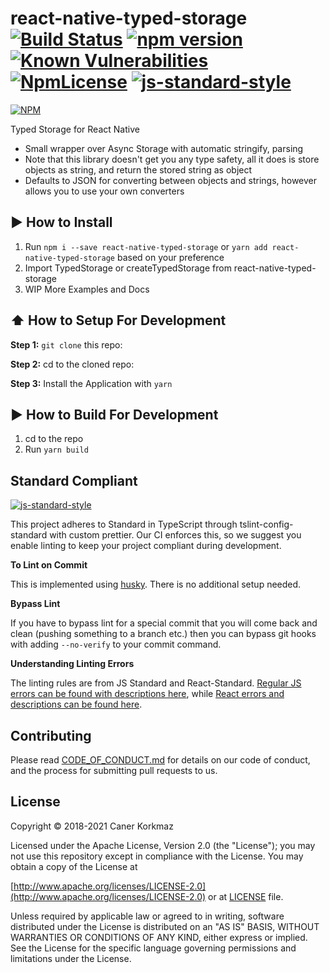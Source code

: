 # react-native-typed-storage [![Build Status](https://travis-ci.org/Kausta/react-native-typed-storage.svg?branch=master)](https://travis-ci.org/Kausta/react-native-typed-storage) [![npm version](https://badge.fury.io/js/react-native-typed-storage.svg)](https://badge.fury.io/js/react-native-typed-storage) [![Known Vulnerabilities](https://snyk.io/test/github/Kausta/react-native-typed-storage/badge.svg?targetFile=package.json)](https://snyk.io/test/github/Kausta/react-native-typed-storage?targetFile=package.json) [![NpmLicense](https://img.shields.io/npm/l/react-native-typed-storage.svg)](./LICENSE) [![js-standard-style](https://img.shields.io/badge/code%20style-standard-brightgreen.svg)](http://standardjs.com)
 
 [![NPM](https://nodei.co/npm/react-native-typed-storage.png)](https://nodei.co/npm/react-native-typed-storage/)
 
Typed Storage for React Native
- Small wrapper over Async Storage with automatic stringify, parsing
- Note that this library doesn't get you any type safety, all it does is store objects as string, and return the stored string as object
- Defaults to JSON for converting between objects and strings, however allows you to use your own converters

## :arrow_forward: How to Install

1. Run `npm i --save react-native-typed-storage` or `yarn add react-native-typed-storage` based on your preference
2. Import TypedStorage or createTypedStorage from react-native-typed-storage
3. WIP More Examples and Docs
 
## :arrow_up: How to Setup For Development

**Step 1:** `git clone` this repo:

**Step 2:** cd to the cloned repo:

**Step 3:** Install the Application with `yarn`


## :arrow_forward: How to Build For Development

1. cd to the repo
2. Run `yarn build`

## Standard Compliant

[![js-standard-style](https://cdn.rawgit.com/standard/standard/master/badge.svg)](http://standardjs.com)

This project adheres to Standard in TypeScript through tslint-config-standard with custom prettier.  Our CI enforces this, so we suggest you enable linting to keep your project compliant during development.

**To Lint on Commit**

This is implemented using [husky](https://github.com/typicode/husky). There is no additional setup needed.

**Bypass Lint**

If you have to bypass lint for a special commit that you will come back and clean (pushing something to a branch etc.) then you can bypass git hooks with adding `--no-verify` to your commit command.

**Understanding Linting Errors**

The linting rules are from JS Standard and React-Standard.  [Regular JS errors can be found with descriptions here](http://eslint.org/docs/rules/), while [React errors and descriptions can be found here](https://github.com/yannickcr/eslint-plugin-react).

## Contributing
 
Please read [CODE_OF_CONDUCT.md](./CODE_OF_CONDUCT.md) for details on our code of conduct, and the process for submitting pull requests to us.
 
## License 
 
Copyright © 2018-2021 Caner Korkmaz

Licensed under the Apache License, Version 2.0 (the "License");
you may not use this repository except in compliance with the License.
You may obtain a copy of the License at

[http://www.apache.org/licenses/LICENSE-2.0](http://www.apache.org/licenses/LICENSE-2.0)
or at [LICENSE](./LICENSE) file.

Unless required by applicable law or agreed to in writing, software
distributed under the License is distributed on an "AS IS" BASIS,
WITHOUT WARRANTIES OR CONDITIONS OF ANY KIND, either express or implied.
See the License for the specific language governing permissions and
limitations under the License.
